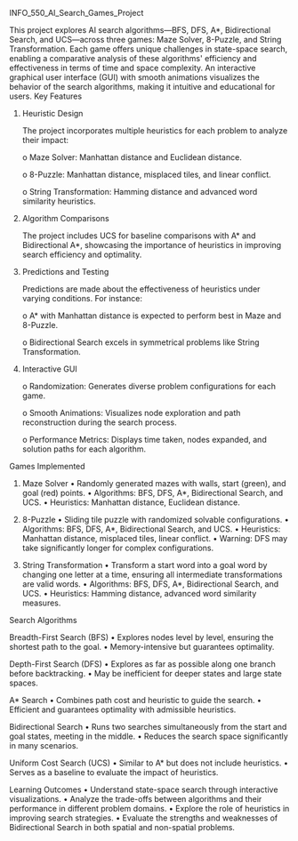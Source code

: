 INFO_550_AI_Search_Games_Project

This project explores AI search algorithms—BFS, DFS, A*, Bidirectional Search, and UCS—across three games: Maze Solver, 8-Puzzle, and String Transformation. Each game offers unique challenges in state-space search, enabling a comparative analysis of these algorithms' efficiency and effectiveness in terms of time and space complexity. An interactive graphical user interface (GUI) with smooth animations visualizes the behavior of the search algorithms, making it intuitive and educational for users.
Key Features

1.	Heuristic Design

    The project incorporates multiple heuristics for each problem to analyze their impact:

    o	Maze Solver: Manhattan distance and Euclidean distance.

    o	8-Puzzle: Manhattan distance, misplaced tiles, and linear conflict.

    o	String Transformation: Hamming distance and advanced word similarity heuristics.

2.	Algorithm Comparisons

    The project includes UCS for baseline comparisons with A* and Bidirectional A*, showcasing the importance of heuristics in improving search efficiency and optimality.

3.	Predictions and Testing

    Predictions are made about the effectiveness of heuristics under varying conditions. For instance:

    o	A* with Manhattan distance is expected to perform best in Maze and 8-Puzzle.

    o	Bidirectional Search excels in symmetrical problems like String Transformation.

4.	Interactive GUI

    o	Randomization: Generates diverse problem configurations for each game.

    o	Smooth Animations: Visualizes node exploration and path reconstruction during the search process.

    o	Performance Metrics: Displays time taken, nodes expanded, and solution paths for each algorithm.

Games Implemented

1. Maze Solver
•	Randomly generated mazes with walls, start (green), and goal (red) points.
•	Algorithms: BFS, DFS, A*, Bidirectional Search, and UCS.
•	Heuristics: Manhattan distance, Euclidean distance.

2. 8-Puzzle
•	Sliding tile puzzle with randomized solvable configurations.
•	Algorithms: BFS, DFS, A*, Bidirectional Search, and UCS.
•	Heuristics: Manhattan distance, misplaced tiles, linear conflict.
•	Warning: DFS may take significantly longer for complex configurations.

3. String Transformation
•	Transform a start word into a goal word by changing one letter at a time, ensuring all intermediate transformations are valid words.
•	Algorithms: BFS, DFS, A*, Bidirectional Search, and UCS.
•	Heuristics: Hamming distance, advanced word similarity measures.

Search Algorithms

Breadth-First Search (BFS)
•	Explores nodes level by level, ensuring the shortest path to the goal.
•	Memory-intensive but guarantees optimality.

Depth-First Search (DFS)
•	Explores as far as possible along one branch before backtracking.
•	May be inefficient for deeper states and large state spaces.

A* Search
•	Combines path cost and heuristic to guide the search.
•	Efficient and guarantees optimality with admissible heuristics.

Bidirectional Search
•	Runs two searches simultaneously from the start and goal states, meeting in the middle.
•	Reduces the search space significantly in many scenarios.

Uniform Cost Search (UCS)
•	Similar to A* but does not include heuristics.
•	Serves as a baseline to evaluate the impact of heuristics.

Learning Outcomes
•	Understand state-space search through interactive visualizations.
•	Analyze the trade-offs between algorithms and their performance in different problem domains.
•	Explore the role of heuristics in improving search strategies.
•	Evaluate the strengths and weaknesses of Bidirectional Search in both spatial and non-spatial problems.
